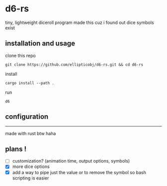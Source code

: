# d6-rs

tiny, lightweight diceroll program
made this cuz i found out dice symbols exist

## installation and usage
clone this repo
```
git clone https://github.com/ellipticobj/d6-rs.git && cd d6-rs
```

install
```
cargo install --path .
```

run
```
d6
```

## configuration


---

made with rust btw haha

## plans !
- [ ] customization? (animation time, output options, symbols)
- [x] more dice options
- [x] add a way to pipe just the value or to remove the symbol so bash scripting is easier
